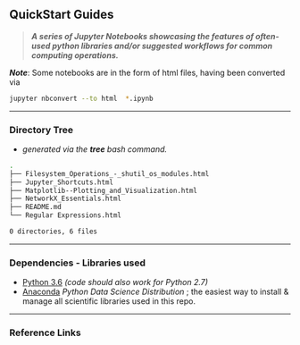 ## QuickStart Guides

> ***A series of Jupyter Notebooks showcasing
the features of often-used python libraries and/or suggested workflows for common computing operations.***

***Note***: Some notebooks are in the form of html files, having been converted via

```bash
jupyter nbconvert --to html  *.ipynb
```

---

### **Directory Tree**
- *generated via the **tree** bash command.*
```bash
.
├── Filesystem_Operations_-_shutil_os_modules.html
├── Jupyter_Shortcuts.html
├── Matplotlib--Plotting_and_Visualization.html
├── NetworkX_Essentials.html
├── README.md
└── Regular Expressions.html

0 directories, 6 files

```

---

### **Dependencies - Libraries used**

* [Python 3.6](https://docs.python.org/3.6/) *(code should also work for Python 2.7)*
* [Anaconda](https://www.anaconda.com/)  *Python Data Science Distribution* ; the easiest way to install & manage all scientific libraries used in this repo.

---

### **Reference Links**
